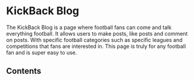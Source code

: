 # KickBack Blog

The KickBack Blog is a page where football fans can come and talk everything football. It allows users to make posts, like posts and comment on posts.
With specific football categories such as specific leagues and competitions that fans are interested in. This page is truly for any football fan and is
super easy to use.

## Contents


